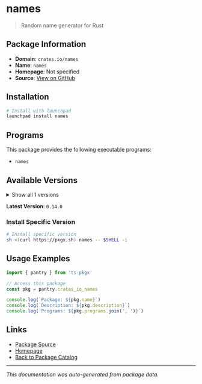 # names

> Random name generator for Rust

## Package Information

- **Domain**: `crates.io/names`
- **Name**: `names`
- **Homepage**: Not specified
- **Source**: [View on GitHub](https://github.com/pkgxdev/pantry/tree/main/projects/crates.io/names/package.yml)

## Installation

```bash
# Install with launchpad
launchpad install names
```

## Programs

This package provides the following executable programs:

- `names`

## Available Versions

<details>
<summary>Show all 1 versions</summary>

- `0.14.0`

</details>

**Latest Version**: `0.14.0`

### Install Specific Version

```bash
# Install specific version
sh <(curl https://pkgx.sh) names -- $SHELL -i
```

## Usage Examples

```typescript
import { pantry } from 'ts-pkgx'

// Access this package
const pkg = pantry.crates_io_names

console.log(`Package: ${pkg.name}`)
console.log(`Description: ${pkg.description}`)
console.log(`Programs: ${pkg.programs.join(', ')}`)
```

## Links

- [Package Source](https://github.com/pkgxdev/pantry/tree/main/projects/crates.io/names/package.yml)
- [Homepage](#)
- [Back to Package Catalog](../package-catalog.md)

---

*This documentation was auto-generated from package data.*
